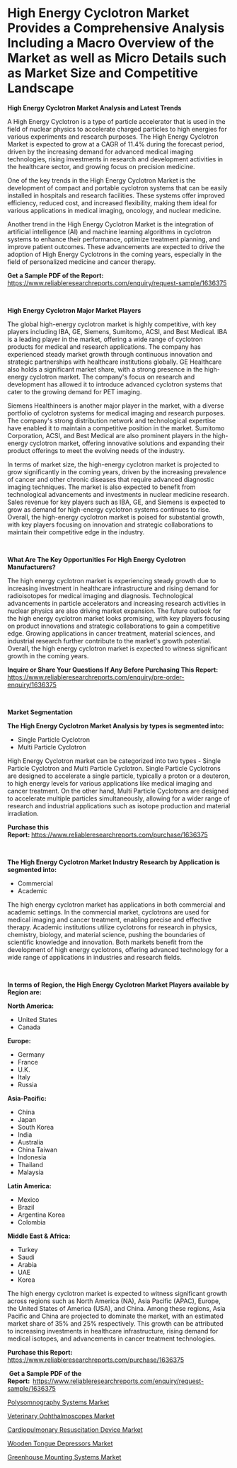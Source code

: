<p><h1>High Energy Cyclotron Market Provides a Comprehensive Analysis Including a Macro Overview of the Market as well as Micro Details such as Market Size and Competitive Landscape</h1></p><p><strong>High Energy Cyclotron Market Analysis and Latest Trends</strong></p>
<p><p>A High Energy Cyclotron is a type of particle accelerator that is used in the field of nuclear physics to accelerate charged particles to high energies for various experiments and research purposes. The High Energy Cyclotron Market is expected to grow at a CAGR of 11.4% during the forecast period, driven by the increasing demand for advanced medical imaging technologies, rising investments in research and development activities in the healthcare sector, and growing focus on precision medicine.</p><p>One of the key trends in the High Energy Cyclotron Market is the development of compact and portable cyclotron systems that can be easily installed in hospitals and research facilities. These systems offer improved efficiency, reduced cost, and increased flexibility, making them ideal for various applications in medical imaging, oncology, and nuclear medicine.</p><p>Another trend in the High Energy Cyclotron Market is the integration of artificial intelligence (AI) and machine learning algorithms in cyclotron systems to enhance their performance, optimize treatment planning, and improve patient outcomes. These advancements are expected to drive the adoption of High Energy Cyclotrons in the coming years, especially in the field of personalized medicine and cancer therapy.</p></p>
<p><strong>Get a Sample PDF of the Report:&nbsp;</strong> <a href="https://www.reliableresearchreports.com/enquiry/request-sample/1636375">https://www.reliableresearchreports.com/enquiry/request-sample/1636375</a></p>
<p>&nbsp;</p>
<p><strong>High Energy Cyclotron Major Market Players</strong></p>
<p><p>The global high-energy cyclotron market is highly competitive, with key players including IBA, GE, Siemens, Sumitomo, ACSI, and Best Medical. IBA is a leading player in the market, offering a wide range of cyclotron products for medical and research applications. The company has experienced steady market growth through continuous innovation and strategic partnerships with healthcare institutions globally. GE Healthcare also holds a significant market share, with a strong presence in the high-energy cyclotron market. The company's focus on research and development has allowed it to introduce advanced cyclotron systems that cater to the growing demand for PET imaging.</p><p>Siemens Healthineers is another major player in the market, with a diverse portfolio of cyclotron systems for medical imaging and research purposes. The company's strong distribution network and technological expertise have enabled it to maintain a competitive position in the market. Sumitomo Corporation, ACSI, and Best Medical are also prominent players in the high-energy cyclotron market, offering innovative solutions and expanding their product offerings to meet the evolving needs of the industry.</p><p>In terms of market size, the high-energy cyclotron market is projected to grow significantly in the coming years, driven by the increasing prevalence of cancer and other chronic diseases that require advanced diagnostic imaging techniques. The market is also expected to benefit from technological advancements and investments in nuclear medicine research. Sales revenue for key players such as IBA, GE, and Siemens is expected to grow as demand for high-energy cyclotron systems continues to rise. Overall, the high-energy cyclotron market is poised for substantial growth, with key players focusing on innovation and strategic collaborations to maintain their competitive edge in the industry.</p></p>
<p>&nbsp;</p>
<p><strong>What Are The Key Opportunities For High Energy Cyclotron Manufacturers?</strong></p>
<p><p>The high energy cyclotron market is experiencing steady growth due to increasing investment in healthcare infrastructure and rising demand for radioisotopes for medical imaging and diagnosis. Technological advancements in particle accelerators and increasing research activities in nuclear physics are also driving market expansion. The future outlook for the high energy cyclotron market looks promising, with key players focusing on product innovations and strategic collaborations to gain a competitive edge. Growing applications in cancer treatment, material sciences, and industrial research further contribute to the market's growth potential. Overall, the high energy cyclotron market is expected to witness significant growth in the coming years.</p></p>
<p><strong>Inquire or Share Your Questions If Any Before Purchasing This Report:</strong> <a href="https://www.reliableresearchreports.com/enquiry/pre-order-enquiry/1636375">https://www.reliableresearchreports.com/enquiry/pre-order-enquiry/1636375</a></p>
<p>&nbsp;</p>
<p><strong>Market Segmentation</strong></p>
<p><strong>The High Energy Cyclotron Market Analysis by types is segmented into:</strong></p>
<p><ul><li>Single Particle Cyclotron</li><li>Multi Particle Cyclotron</li></ul></p>
<p><p>High Energy Cyclotron market can be categorized into two types - Single Particle Cyclotron and Multi Particle Cyclotron. Single Particle Cyclotrons are designed to accelerate a single particle, typically a proton or a deuteron, to high energy levels for various applications like medical imaging and cancer treatment. On the other hand, Multi Particle Cyclotrons are designed to accelerate multiple particles simultaneously, allowing for a wider range of research and industrial applications such as isotope production and material irradiation.</p></p>
<p><strong>Purchase this Report:&nbsp;</strong><a href="https://www.reliableresearchreports.com/purchase/1636375">https://www.reliableresearchreports.com/purchase/1636375</a></p>
<p>&nbsp;</p>
<p><strong>The High Energy Cyclotron Market Industry Research by Application is segmented into:</strong></p>
<p><ul><li>Commercial</li><li>Academic</li></ul></p>
<p><p>The high energy cyclotron market has applications in both commercial and academic settings. In the commercial market, cyclotrons are used for medical imaging and cancer treatment, enabling precise and effective therapy. Academic institutions utilize cyclotrons for research in physics, chemistry, biology, and material science, pushing the boundaries of scientific knowledge and innovation. Both markets benefit from the development of high energy cyclotrons, offering advanced technology for a wide range of applications in industries and research fields.</p></p>
<p>&nbsp;</p>
<p><strong>In terms of Region, the High Energy Cyclotron Market Players available by Region are:</strong></p>
<p>
    <p> <strong> North America: </strong>
        <ul>
            <li>United States</li>
            <li>Canada</li>
        </ul>
        </p> 
    <p> <strong> Europe: </strong>
        <ul>
            <li>Germany</li>
            <li>France</li>
            <li>U.K.</li>
            <li>Italy</li>
            <li>Russia</li>
        </ul>
        </p> 
    <p> <strong> Asia-Pacific: </strong>
        <ul>
            <li>China</li>
            <li>Japan</li>
            <li>South Korea</li>
            <li>India</li>
            <li>Australia</li>
            <li>China Taiwan</li>
            <li>Indonesia</li>
            <li>Thailand</li>
            <li>Malaysia</li>
        </ul>
        </p> 
    <p> <strong> Latin America: </strong>
        <ul>
            <li>Mexico</li>
            <li>Brazil</li>
            <li>Argentina Korea</li>
            <li>Colombia</li>
        </ul>
        </p> 
    <p> <strong> Middle East & Africa: </strong>
        <ul>
            <li>Turkey</li>
            <li>Saudi</li>
            <li>Arabia</li>
            <li>UAE</li>
            <li>Korea</li>
        </ul>
    </p>
    </p>
<p><p>The high energy cyclotron market is expected to witness significant growth across regions such as North America (NA), Asia Pacific (APAC), Europe, the United States of America (USA), and China. Among these regions, Asia Pacific and China are projected to dominate the market, with an estimated market share of 35% and 25% respectively. This growth can be attributed to increasing investments in healthcare infrastructure, rising demand for medical isotopes, and advancements in cancer treatment technologies.</p></p>
<p><strong>Purchase this Report: </strong><a href="https://www.reliableresearchreports.com/purchase/1636375">https://www.reliableresearchreports.com/purchase/1636375</a></p>
<p>&nbsp;<strong>Get a Sample PDF of the Report:&nbsp;&nbsp;</strong><a href="https://www.reliableresearchreports.com/enquiry/request-sample/1636375">https://www.reliableresearchreports.com/enquiry/request-sample/1636375</a></p>
<p><strong></strong></p>
<p><p><a href="https://medium.com/@vidyap2912/polysomnography-systems-market-furnishes-information-on-market-share-market-trends-and-market-bebe3f7074a0">Polysomnography Systems Market</a></p><p><a href="https://medium.com/@magaliortiz1955/decoding-veterinary-ophthalmoscopes-market-metrics-market-share-trends-and-growth-patterns-ac94484daf25">Veterinary Ophthalmoscopes Market</a></p><p><a href="https://medium.com/@vidyap2912/cardiopulmonary-resuscitation-device-market-furnishes-information-on-market-share-market-trends-2d8fabb306f7">Cardiopulmonary Resuscitation Device Market</a></p><p><a href="https://medium.com/@kayliherzog567/wooden-tongue-depressors-market-insight-market-trends-growth-forecasted-from-2024-to-2031-b8259f70bb7e">Wooden Tongue Depressors Market</a></p><p><a href="https://github.com/yemakinde/Market-Research-Report-List-1/blob/main/greenhouse-mounting-systems-market.md">Greenhouse Mounting Systems Market</a></p></p>
